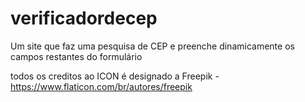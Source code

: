 # verificadordecep
Um site que faz uma pesquisa de CEP e preenche dinamicamente os campos restantes do formulário 

todos os creditos ao ICON é designado a Freepik  -
https://www.flaticon.com/br/autores/freepik

